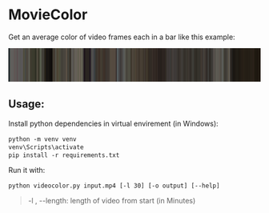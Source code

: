 # MovieColor

Get an average color of video frames each in a bar like this example:

![image of test output](./result.png)

## Usage:

Install python dependencies in virtual envirement (in Windows):
```
python -m venv venv
venv\Scripts\activate
pip install -r requirements.txt
```
Run it with:
```
python videocolor.py input.mp4 [-l 30] [-o output] [--help]
```
>-l , --length: length of video from start (in Minutes)
